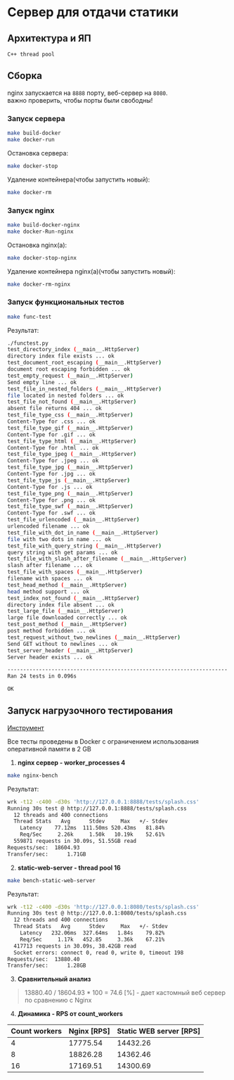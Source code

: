 # Сервер для отдачи статики

## Архитектура и ЯП

`С++ thread pool`

## Сборка

nginx запускается на `8888` порту, веб-сервер на `8080`.  
важно проверить, чтобы порты были свободны!

### Запуск сервера

```bash
make build-docker
make docker-run
```

Остановка сервера:

```bash
make docker-stop
```

Удаление контейнера(чтобы запустить новый):

```bash
make docker-rm
```

### Запуск nginx

```bash
make build-docker-nginx
make docker-Run-nginx
```

Остановка nginx(a):

```bash
make docker-stop-nginx
```

Удаление контейнера nginx(a)(чтобы запустить новый):

```bash
make docker-rm-nginx
```  

### Запуск функциональных тестов

```bash
make func-test
```

Результат:

```bash
./functest.py
test_directory_index (__main__.HttpServer)
directory index file exists ... ok
test_document_root_escaping (__main__.HttpServer)
document root escaping forbidden ... ok
test_empty_request (__main__.HttpServer)
Send empty line ... ok
test_file_in_nested_folders (__main__.HttpServer)
file located in nested folders ... ok
test_file_not_found (__main__.HttpServer)
absent file returns 404 ... ok
test_file_type_css (__main__.HttpServer)
Content-Type for .css ... ok
test_file_type_gif (__main__.HttpServer)
Content-Type for .gif ... ok
test_file_type_html (__main__.HttpServer)
Content-Type for .html ... ok
test_file_type_jpeg (__main__.HttpServer)
Content-Type for .jpeg ... ok
test_file_type_jpg (__main__.HttpServer)
Content-Type for .jpg ... ok
test_file_type_js (__main__.HttpServer)
Content-Type for .js ... ok
test_file_type_png (__main__.HttpServer)
Content-Type for .png ... ok
test_file_type_swf (__main__.HttpServer)
Content-Type for .swf ... ok
test_file_urlencoded (__main__.HttpServer)
urlencoded filename ... ok
test_file_with_dot_in_name (__main__.HttpServer)
file with two dots in name ... ok
test_file_with_query_string (__main__.HttpServer)
query string with get params ... ok
test_file_with_slash_after_filename (__main__.HttpServer)
slash after filename ... ok
test_file_with_spaces (__main__.HttpServer)
filename with spaces ... ok
test_head_method (__main__.HttpServer)
head method support ... ok
test_index_not_found (__main__.HttpServer)
directory index file absent ... ok
test_large_file (__main__.HttpServer)
large file downloaded correctly ... ok
test_post_method (__main__.HttpServer)
post method forbidden ... ok
test_request_without_two_newlines (__main__.HttpServer)
Send GET without to newlines ... ok
test_server_header (__main__.HttpServer)
Server header exists ... ok

----------------------------------------------------------------------
Ran 24 tests in 0.096s

OK
```

## Запуск нагрузочного тестирования

[Инструмент](https://github.com/wg/wrk)

Все тесты проведены в Docker c ограничением использования оперативной памяти в 2 GB

1. **nginx сервер - worker_processes 4**

```bash
make nginx-bench
```

Результат:

```bash
wrk -t12 -c400 -d30s 'http://127.0.0.1:8888/tests/splash.css'
Running 30s test @ http://127.0.0.1:8888/tests/splash.css
  12 threads and 400 connections
  Thread Stats   Avg      Stdev     Max   +/- Stdev
    Latency    77.12ms  111.50ms 520.43ms   81.84%
    Req/Sec     2.26k     1.50k   10.19k    52.61%
  559871 requests in 30.09s, 51.55GB read
Requests/sec:  18604.93
Transfer/sec:      1.71GB

```

2. **static-web-server - thread pool 16**

```bash
make bench-static-web-server
```

Результат:

```bash
wrk -t12 -c400 -d30s 'http://127.0.0.1:8080/tests/splash.css'
Running 30s test @ http://127.0.0.1:8080/tests/splash.css
  12 threads and 400 connections
  Thread Stats   Avg      Stdev     Max   +/- Stdev
    Latency   232.06ms  327.64ms   1.84s    79.82%
    Req/Sec     1.17k   452.85     3.36k    67.21%
  417713 requests in 30.09s, 38.42GB read
  Socket errors: connect 0, read 0, write 0, timeout 198
Requests/sec:  13880.40
Transfer/sec:      1.28GB

```

3. **Сравнительный анализ**

> 13880.40 / 18604.93 * 100 = 74.6 [%] - дает кастомный веб сервер по сравнению c Nginx

4. **Динамика - RPS от count_workers**

| **Count workers** | **Nginx [RPS]** | **Static WEB server [RPS]** |
|-------------------|-----------------|-----------------------------|
| 4                 | 17775.54        | 14432.26                    |
| 8                 | 18826.28        | 14362.46                    |
| 16                | 17169.51        | 14300.69                    |